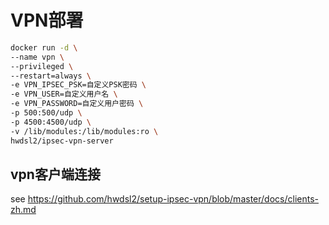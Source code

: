 # VPN部署

```sh
docker run -d \
--name vpn \
--privileged \
--restart=always \
-e VPN_IPSEC_PSK=自定义PSK密码 \
-e VPN_USER=自定义用户名 \
-e VPN_PASSWORD=自定义用户密码 \
-p 500:500/udp \
-p 4500:4500/udp \
-v /lib/modules:/lib/modules:ro \
hwdsl2/ipsec-vpn-server
```

## vpn客户端连接

see https://github.com/hwdsl2/setup-ipsec-vpn/blob/master/docs/clients-zh.md